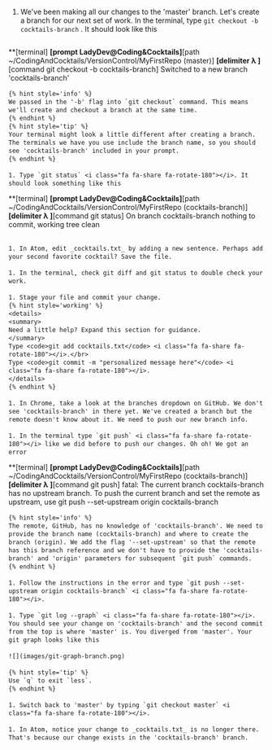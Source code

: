 1. We've been making all our changes to the 'master' branch. Let's create a branch for our next set of work. In the terminal, type `git checkout -b cocktails-branch` <i class="fa fa-share fa-rotate-180"></i>. It should look like this
   ```
**[terminal]
**[prompt LadyDev@Coding&Cocktails]**[path  ~/CodingAndCocktails/VersionControl/MyFirstRepo (master)]
**[delimiter λ ]**[command git checkout -b cocktails-branch]
Switched to a new branch 'cocktails-branch'
   ```
   {% hint style='info' %}
We passed in the '-b' flag into `git checkout` command. This means we'll create and checkout a branch at the same time.
   {% endhint %}
   {% hint style='tip' %}
Your terminal might look a little different after creating a branch. The terminals we have you use include the branch name, so you should see 'cocktails-branch' included in your prompt.
   {% endhint %}

1. Type `git status` <i class="fa fa-share fa-rotate-180"></i>. It should look something like this
   ```
**[terminal]
**[prompt LadyDev@Coding&Cocktails]**[path  ~/CodingAndCocktails/VersionControl/MyFirstRepo (cocktails-branch)]
**[delimiter λ ]**[command git status]
On branch cocktails-branch
nothing to commit, working tree clean

   ```

1. In Atom, edit _cocktails.txt_ by adding a new sentence. Perhaps add your second favorite cocktail? Save the file.

1. In the terminal, check git diff and git status to double check your work. 

1. Stage your file and commit your change. 
   {% hint style='working' %}
<details>
<summary>
Need a little help? Expand this section for guidance. 
</summary>
Type <code>git add cocktails.txt</code> <i class="fa fa-share fa-rotate-180"></i>.</br>
Type <code>git commit -m "personalized message here"</code> <i class="fa fa-share fa-rotate-180"></i>.
</details>
   {% endhint %}

1. In Chrome, take a look at the branches dropdown on GitHub. We don't see 'cocktails-branch' in there yet. We've created a branch but the remote doesn't know about it. We need to push our new branch info.

1. In the terminal type `git push` <i class="fa fa-share fa-rotate-180"></i> like we did before to push our changes. Oh oh! We got an error
   ```
**[terminal]
**[prompt LadyDev@Coding&Cocktails]**[path  ~/CodingAndCocktails/VersionControl/MyFirstRepo (cocktails-branch)]
**[delimiter λ ]**[command git push]
fatal: The current branch cocktails-branch has no upstream branch.
To push the current branch and set the remote as upstream, use
    git push --set-upstream origin cocktails-branch
   ```
   {% hint style='info' %}
The remote, GitHub, has no knowledge of 'cocktails-branch'. We need to provide the branch name (cocktails-branch) and where to create the branch (origin). We add the flag '--set-upstream' so that the remote has this branch reference and we don't have to provide the 'cocktails-branch' and 'origin' parameters for subsequent `git push` commands.
   {% endhint %}

1. Follow the instructions in the error and type `git push --set-upstream origin cocktails-branch` <i class="fa fa-share fa-rotate-180"></i>.

1. Type `git log --graph` <i class="fa fa-share fa-rotate-180"></i>. You should see your change on 'cocktails-branch' and the second commit from the top is where 'master' is. You diverged from 'master'. Your git graph looks like this

   ![](images/git-graph-branch.png)

   {% hint style='tip' %}
Use `q` to exit `less`.
   {% endhint %}

1. Switch back to 'master' by typing `git checkout master` <i class="fa fa-share fa-rotate-180"></i>.

1. In Atom, notice your change to _cocktails.txt_ is no longer there. That's because our change exists in the 'cocktails-branch' branch. 

